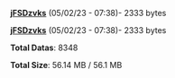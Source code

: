 [**jFSDzvks**](/data/jFSDzvks.txt) (05/02/23 - 07:38)- 2333 bytes

[**jFSDzvks**](/data/jFSDzvks.txt) (05/02/23 - 07:38)- 2333 bytes

**Total Datas**: 8348

**Total Size**: 56.14 MB / 56.1 MB